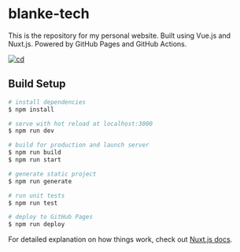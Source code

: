 # blanke-tech
This is the repository for my personal website. Built using Vue.js and Nuxt.js. Powered by GitHub Pages and GitHub Actions.

[![cd](https://github.com/andSubmarine/andsubmarine.github.io/actions/workflows/cd.yml/badge.svg)](https://github.com/andSubmarine/andsubmarine.github.io/actions/workflows/cd.yml)

## Build Setup

```bash
# install dependencies
$ npm install

# serve with hot reload at localhost:3000
$ npm run dev

# build for production and launch server
$ npm run build
$ npm run start

# generate static project
$ npm run generate

# run unit tests
$ npm run test

# deploy to GitHub Pages
$ npm run deploy
```

For detailed explanation on how things work, check out [Nuxt.js docs](https://nuxtjs.org).
